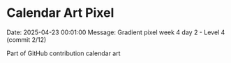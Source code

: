 # Calendar Art Pixel

Date: 2025-04-23 00:01:00
Message: Gradient pixel week 4 day 2 - Level 4 (commit 2/12)

Part of GitHub contribution calendar art
